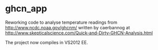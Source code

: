 ghcn_app
========

Reworking code to analyse temperature readings from http://www.ncdc.noaa.gov/ghcnm/ written by caerbannog at http://www.skepticalscience.com/Quick-and-Dirty-GHCN-Analysis.html 

The project now compiles in VS2012 EE.
